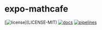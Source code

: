 # expo-mathcafe

[![license](https://img.shields.io/badge/license-MIT%2FApache--2.0-blue")](LICENSE-MIT)
[![docs](https://img.shields.io/badge/docs-typescript-blue.svg)](https://aicacia.gitlab.io/expo-mathcafe/)
[![pipelines](https://gitlab.com/aicacia/expo-mathcafe/badges/master/pipeline.svg)](https://gitlab.com/aicacia/expo-mathcafe/-/pipelines)

